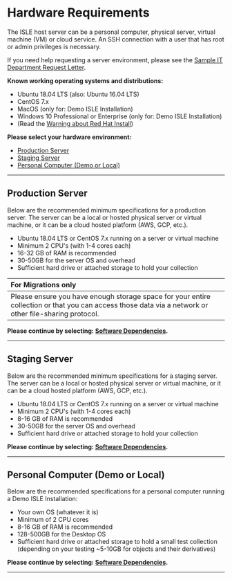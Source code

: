 # Hardware Requirements

The ISLE host server can be a personal computer, physical server, virtual machine (VM) or cloud service. An SSH connection with a user that has root or admin privileges is necessary. 

If you need help requesting a server environment, please see the [Sample IT Department Request Letter](../appendices/sample-it-department-request.md).

**Known working operating systems and distributions:**

* Ubuntu 18.04 LTS (also: Ubuntu 16.04 LTS)
* CentOS 7.x
* MacOS (only for: Demo ISLE Installation)
* Windows 10 Professional or Enterprise (only for: Demo ISLE Installation)
* (Read the [Warning about Red Hat Install](../appendices/redhat.md))

**Please select your hardware environment:**

- [Production Server](#production-server)
- [Staging Server](#staging-server)
- [Personal Computer (Demo or Local)](#personal-computer-demo-or-local)

---

## Production Server

Below are the recommended minimum specifications for a production server. The server can be a local or hosted physical server or virtual machine, or it can be a cloud hosted platform (AWS, GCP, etc.).  

* Ubuntu 18.04 LTS or CentOS 7.x running on a server or virtual machine
* Minimum 2 CPU's (with 1-4 cores each)
* 16-32 GB of RAM is recommended
* 30-50GB for the server OS and overhead
* Sufficient hard drive or attached storage to hold your collection

| For Migrations only |
| :-------------      |
| Please ensure you have enough storage space for your entire collection or that you can access those data via a network or other file-sharing protocol. |

**Please continue by selecting: [Software Dependencies](../install/host-software-dependencies.md).**

---

## Staging Server

Below are the recommended minimum specifications for a staging server. The server can be a local or hosted physical server or virtual machine, or it can be a cloud hosted platform (AWS, GCP, etc.).  

* Ubuntu 18.04 LTS or CentOS 7.x running on a server or virtual machine
* Minimum 2 CPU's (with 1-4 cores each)
* 8-16 GB of RAM is recommended
* 30-50GB for the server OS and overhead
* Sufficient hard drive or attached storage to hold your collection

**Please continue by selecting: [Software Dependencies](../install/host-software-dependencies.md).**

---

## Personal Computer (Demo or Local)

Below are the recommended specifications for a personal computer running a Demo ISLE Installation:

* Your own OS (whatever it is)
* Minimum of 2 CPU cores
* 8-16 GB of RAM is recommended
* 128-500GB for the Desktop OS
* Sufficient hard drive or attached storage to hold a small test collection (depending on your testing ~5-10GB for objects and their derivatives)

**Please continue by selecting: [Software Dependencies](../install/host-software-dependencies.md).**

---
